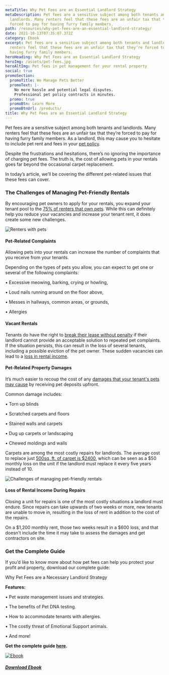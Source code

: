 ```yaml
---
metaTitle: Why Pet Fees are an Essential Landlord Strategy
metaDescription: Pet fees are a sensitive subject among both tenants and
  landlords. Many renters feel that these fees are an unfair tax that they’re
  forced to pay for having furry family members.
path: /resources/why-pet-fees-are-an-essential-landlord-strategy/
date: 2021-10-13T07:35:07.372Z
category: Ebook
excerpt: Pet fees are a sensitive subject among both tenants and landlords. Many
  renters feel that these fees are an unfair tax that they’re forced to pay for
  having furry family members.
heroHeading: Why Pet Fees are an Essential Landlord Strategy
heroImg: /assets/pet-fees.jpg
heroAltImg: Pet fees in pet management for your rental property
social: true
promoSection:
  promoTitle: We Manage Pets Better​
  promoText: |-
    No more hassle and potential legal disputes.
    Professional pet policy contracts in minutes.
  promo: true
  promoBtn: Learn More
  promoBtnUrl: /products/
title: Why Pet Fees are an Essential Landlord Strategy
---
```

Pet fees are a sensitive subject among both tenants and landlords. Many renters feel that these fees are an unfair tax that they’re forced to pay for having furry family members. As a landlord, this may cause you to hesitate to include pet rent and fees in your [pet policy](https://landlordtech.com/resources/the-true-cost-of-having-a-bad-pet-policy).

Despite the frustrations and hesitations, there’s no ignoring the importance of charging pet fees. The truth is, the cost of allowing pets in your rentals goes far beyond the occasional carpet replacement.

In today’s article, we’ll be covering the different pet-related issues that these fees can cover.

### The Challenges of Managing Pet-Friendly Rentals

By encouraging pet owners to apply for your rentals, you expand your tenant pool to the [75% of renters that own pets](https://landlordtech.com/resources/the-landlords-guide-to-tenants-with-pets/). While this can definitely help you reduce your vacancies and increase your tenant rent, it does create some new challenges.

![Renters with pets](/assets/pet-screening-for-landlords.jpg "Renters with pets")

#### Pet-Related Complaints

Allowing pets into your rentals can increase the number of complaints that you receive from your tenants.

Depending on the types of pets you allow, you can expect to get one or several of the following complaints:

• Excessive meowing, barking, crying or howling,

• Loud nails running around on the floor above,

• Messes in hallways, common areas, or grounds,

• Allergies

#### Vacant Rentals

Tenants do have the right to [break their lease without penalty](https://www.nolo.com/legal-encyclopedia/question-break-lease-noise-apartment-28219.html#:~:text=Shouting%20neighbors%20and%20barking%20dogs,rent%20due%20under%20the%20lease.) if their landlord cannot provide an acceptable solution to repeated pet complaints. If the situation persists, this can result in the loss of several tenants, including a possible eviction of the pet owner. These sudden vacancies can lead to a [loss in rental income](https://landlordtech.com/resources/five-ways-you-are-losing-money-as-a-property-owner).

#### Pet-Related Property Damages 

It’s much easier to recoup the cost of any [damages that your tenant's pets may cause](https://landlordtech.com/resources/protecting-your-rental-property-from-pet-damage) by receiving pet deposits upfront.

Common damage includes:

• Torn up blinds

• Scratched carpets and floors

• Stained walls and carpets

• Dug up carpets or landscaping

• Chewed moldings and walls

Carpets are among the most costly repairs for landlords. The average cost to replace just [500sq. ft. of carpet is $2400](https://homeguide.com/costs/carpet-installation-cost), which can be seen as a $50 monthly loss on the unit if the landlord must replace it every five years instead of 10.

![Challenges of managing pet-friendly rentals](/assets/pet-friendly-rentals-.jpg "Challenges of Managing Pet-Friendly Rentals")

#### Loss of Rental Income During Repairs 

Closing a unit for repairs is one of the most costly situations a landlord must endure. Since repairs can take upwards of two weeks or more, new tenants are unable to move in, resulting in the loss of rent in addition to the cost of the repairs.

On a $1,200 monthly rent, those two weeks result in a $600 loss, and that doesn't include the time it may take to assess the damages and get contractors on site.

### Get the Complete Guide

If you’d like to know more about how pet fees can help you protect your profit and property, download our complete guide:

Why Pet Fees are a Necessary Landlord Strategy

**Features:**

• Pet waste management issues and strategies.

• The benefits of Pet DNA testing.

• How to accommodate tenants with allergies.

• The costly threat of Emotional Support animals.

• And more!

**Get the complete guide [here](https://landlordtech.com/assets/ourpetpolicy_landlord_strategy_e-book.pdf).**[](/assets/ourpetpolicy_landlord_strategy_e-book.pdf)[](/assets/ourpetpolicy_landlord_strategy_e-book.pdf)

[![Ebook](/assets/why-pet-fees.png "Ebook")](/assets/ourpetpolicy_landlord_strategy_e-book.pdf)

###### **[Download Ebook](/assets/ourpetpolicy_landlord_strategy_e-book.pdf)**
